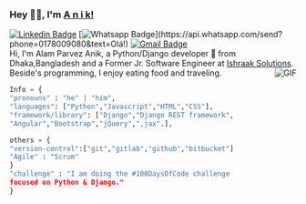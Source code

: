 ### Hey 👋🏽, I'm [A n i k!](https://www.facebook.com/ap1eek/) 
[![Linkedin Badge](https://img.shields.io/badge/-LinkedIn-blue?style=flat-square&logo=Linkedin&logoColor=white&link=https://www.linkedin.com/in/luiz-carlos-abbott-galvão-neto-21a93b148/)](https://www.linkedin.com/in/alamparvezanik/)
[![Whatsapp Badge](https://img.shields.io/badge/-Whatsapp-4CA143?style=flat-square&labelColor=4CA143&logo=whatsapp&logoColor=white&link=https://api.whatsapp.com/send?phone=5584999122284&text=Olá!)](https://api.whatsapp.com/send?phone=0178009080&text=Olá!)
[![Gmail Badge](https://img.shields.io/badge/-Gmail-c14438?style=flat-square&logo=Gmail&logoColor=white&link=mailto:ap.anik71@gmail.com)](mailto:ap.anik71@gmail.com) </br>
Hi, I'm Alam Parvez Anik, a Python/Django developer 🚀 from Dhaka,Bangladesh and a Former Jr. Software Engineer at [Ishraak Solutions](https://www.ishraak.com/). Beside's programming, I enjoy eating food and traveling.
<img align="right" alt="GIF" src="https://media.giphy.com/media/836HiJc7pgzy8iNXCn/giphy.gif" />
```python
Info = {
"pronouns" : "he" | "him",
"languages": ["Python","Javascript","HTML","CSS"],
"framework/library": ["Django","Django REST framework",
"Angular","Bootstrap","jQuery",",jax".],

others = {
"version-control":["git","gitlab","github","bitbucket"]
"Agile" : "Scrum"
}
"challenge" : "I am doing the #100DaysOfCode challenge 
focused on Python & Django."
}
```
